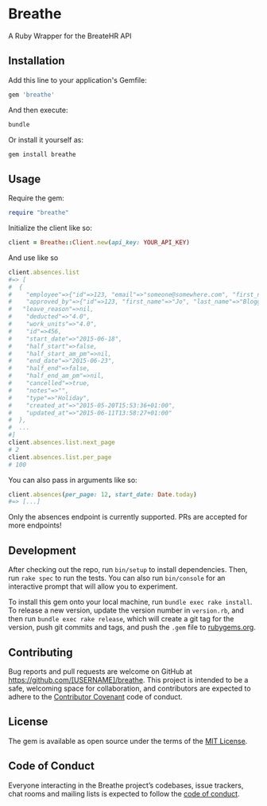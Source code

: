 # Breathe

A Ruby Wrapper for the BreateHR API

## Installation

Add this line to your application's Gemfile:

```ruby
gem 'breathe'
```

And then execute:

```bash
bundle
```

Or install it yourself as:

```bash
gem install breathe
```

## Usage

Require the gem:

```ruby
require "breathe"
```

Initialize the client like so:

```ruby
client = Breathe::Client.new(api_key: YOUR_API_KEY)
```

And use like so

```ruby
client.absences.list
#=> [
#  {
#    "employee"=>{"id"=>123, "email"=>"someone@somewhere.com", "first_name"=>"Jo", "last_name"=>"Bloggs"},
#    "approved_by"=>{"id"=>123, "first_name"=>"Jo", "last_name"=>"Bloggs"},
#   "leave_reason"=>nil,
#    "deducted"=>"4.0",
#    "work_units"=>"4.0",
#    "id"=>456,
#    "start_date"=>"2015-06-18",
#    "half_start"=>false,
#    "half_start_am_pm"=>nil,
#    "end_date"=>"2015-06-23",
#    "half_end"=>false,
#    "half_end_am_pm"=>nil,
#    "cancelled"=>true,
#    "notes"=>"",
#    "type"=>"Holiday",
#    "created_at"=>"2015-05-20T15:53:36+01:00",
#    "updated_at"=>"2015-06-11T13:58:27+01:00"
#  },
#  ...
#]
client.absences.list.next_page
# 2
client.absences.list.per_page
# 100
```

You can also pass in arguments like so:

```ruby
client.absences(per_page: 12, start_date: Date.today)
#=> [...]
```

Only the absences endpoint is currently supported. PRs are accepted for more endpoints!

## Development

After checking out the repo, run `bin/setup` to install dependencies. Then, run `rake spec` to run the tests. You can also run `bin/console` for an interactive prompt that will allow you to experiment.

To install this gem onto your local machine, run `bundle exec rake install`. To release a new version, update the version number in `version.rb`, and then run `bundle exec rake release`, which will create a git tag for the version, push git commits and tags, and push the `.gem` file to [rubygems.org](https://rubygems.org).

## Contributing

Bug reports and pull requests are welcome on GitHub at https://github.com/[USERNAME]/breathe. This project is intended to be a safe, welcoming space for collaboration, and contributors are expected to adhere to the [Contributor Covenant](http://contributor-covenant.org) code of conduct.

## License

The gem is available as open source under the terms of the [MIT License](https://opensource.org/licenses/MIT).

## Code of Conduct

Everyone interacting in the Breathe project’s codebases, issue trackers, chat rooms and mailing lists is expected to follow the [code of conduct](https://github.com/[USERNAME]/breathe/blob/master/CODE_OF_CONDUCT.md).

